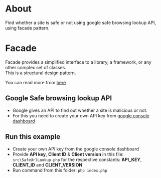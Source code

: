 # About

Find whether a site is safe or not using google safe browsing lookup API, using facade pattern.

# Facade
Facade provides a simplified interface to a library, a framework, or any other complex set of classes.\
This is a structural design pattern.

You can read more from [here](https://refactoring.guru/design-patterns/facade)


## Google Safe browsing lookup API
- Google gives an API to find out whether a site is malicious or not.
- For this you need to create your own API key from [google console dashboard](https://console.cloud.google.com/apis/dashboard)

## Run this example
- Create your own API key from the google console dashboard
- Provide **API key**, **Client ID** & **Client version** in this file: `src\SafeUrlLookup.php` for the respective constants: **API_KEY**, **CLIENT_ID** and **CLIENT_VERSION**
- Run command from this folder: `php index.php`
